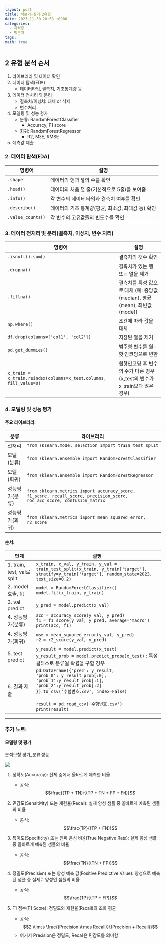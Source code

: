 ```yaml
---
layout: post
title: 빅분기-실기-2유형
date: 2023-11-30 20:58 +0900
categories:
  - 자격증
  - 빅분기
tags: 
math: true
---
```


## 2 유형 분석 순서

1. 라이브러리 및 데이터 확인
2. 데이터 탐색(EDA)
	- 데이터타입, 결측치, 기초통계량 등
3. 데이터 전처리 및 분리
	- 결측치/이상치: 대체 or 삭제
	- 변수처리
4. 모델링 및 성능 평가
	- 분류: RandomForestClassifier
		- Accuracy, F1 score
	- 회귀: RandomForestRegressor
		- R2, MSE, RMSE
5. 예측값 제출

### 2. 데이터 탐색(EDA)
| 명령어 | 설명 |
|--------|------|
| `.shape` | 데이터의 행과 열의 수를 확인 |
| `.head()` | 데이터의 처음 몇 줄(기본적으로 5줄)을 보여줌 |
| `.info()` | 각 변수의 데이터 타입과 결측치 여부를 확인 |
| `.describe()` | 데이터의 기초 통계량(평균, 최소값, 최대값 등) 확인 |
| `.value_counts()` | 각 변수의 고유값들의 빈도수를 확인 |

### 3. 데이터 전처리 및 분리(결측치, 이상치, 변수 처리)
| 명령어                                                            | 설명                                                                     |
| ----------------------------------------------------------------- | ------------------------------------------------------------------------ |
| `.isnull().sum()`                                                 | 결측치의 갯수 확인                                                       |
| `.dropna()`                                                       | 결측치가 있는 행 또는 열을 제거                                          |
| `.fillna()`                                                       | 결측치를 특정 값으로 대체 (예: 중앙값(median), 평균(mean), 최빈값(mode)) |
| `np.where()`                                                      | 조건에 따라 값을 대체                                                    |
| `df.drop(columns=['col1', 'col2'])`                               | 지정된 열을 제거                                                         |
| `pd.get_dummies()`                                                | 범주형 변수를 원-핫 인코딩으로 변환                                      |
| `x_train = x_train.reindex(columns=x_test.columns, fill_value=0)` |                원핫인코딩 후 변수의 수가 다른 경우(x_test의 변수가 x_train보다 많은 경우)                                                          |

### 4. 모델링 및 성능 평가
#### 주요 라이브러리:
| 분류 | 라이브러리 |
|------|------------|
| 전처리 | `from sklearn.model_selection import train_test_split` |
| 모델(분류) | `from sklearn.ensemble import RandomForestClassifier` |
| 모델(회귀) | `from sklearn.ensemble import RandomForestRegressor` |
| 성능평가(분류) | `from sklearn.metrics import accuracy_score, f1_score, recall_score, precision_score, roc_auc_score, confusion_matrix` |
| 성능평가(회귀) | `from sklearn.metrics import mean_squared_error, r2_score` |

#### 순서:
| 단계 | 설명 |
|------|------|
| 1. train, test, val로 split | `x_train, x_val, y_train, y_val = train_test_split(x_train, y_train['target'], stratify=y_train['target'], random_state=2023, test_size=0.2)` |
| 2. model 호출, fit | `model = RandomForestClassifier()`<br>`model.fit(x_train, y_train)` |
| 3. val predict | `y_pred = model.predict(x_val)` |
| 4. 성능평가(분류) | `acc = accuracy_score(y_val, y_pred)`<br>`f1 = f1_score(y_val, y_pred, average='macro')`<br>`print(acc, f1)` |
| 4. 성능평가(회귀) | `mse = mean_squared_error(y_val, y_pred)`<br>`r2 = r2_score(y_val, y_pred)` |
| 5. test predict | `y_result = model.predict(x_test)`<br>`y_result_prob = model.predict_proba(x_test)` : 특정 클래스로 분류될 확률을 구할 경우 |
| 6. 결과 제출 | `pd.DataFrame({'pred': y_result,`<br>    `'prob_0': y_result_prob[:0],`<br>    `'prob_1':y_result_prob[:1],`<br>    `'prob_2':y_result_prob[:2]`<br>`}).to_csv('수험번호.csv', index=False)`<br><br>`result = pd.read_csv('수험번호.csv')`<br>`print(result)` |

---
### 추가 노트:
#### 모델링 및 평가

분석모형 평가_분류 성능


![](https://i.imgur.com/r36QEwf.png)


1. 정확도(Accuracy): 전체 중에서 올바르게 예측한 비율
    - 공식:$$\frac{(TP + TN)}{(TP + TN + FP + FN)}$$

2. 민감도(Sensitivity) 또는 재현율(Recall): 실제 양성 샘플 중 올바르게 예측된 샘플의 비율
    - 공식: $$\frac{TP}{(TP + FN)}$$

3. 특이도(Specificity) 또는 진짜 음성 비율(True Negative Rate): 실제 음성 샘플 중 올바르게 예측된 샘플의 비율
    - 공식: $$\frac{TN}{(TN + FP)}$$

4. 정밀도(Precision) 또는 양성 예측 값(Positive Predictive Value): 양성으로 예측된 샘플 중 실제로 양성인 샘플의 비율
    - 공식: $$\frac{TP}{(TP + FP)}$$

5. F1 점수(F1 Score): 정밀도와 재현율(Recall)의 조화 평균
    - 공식: $$2 \times \frac{(Precision \times Recall)}{(Precision + Recall)}$$
    - 여기서 Precision은 정밀도, Recall은 민감도를 의미함




